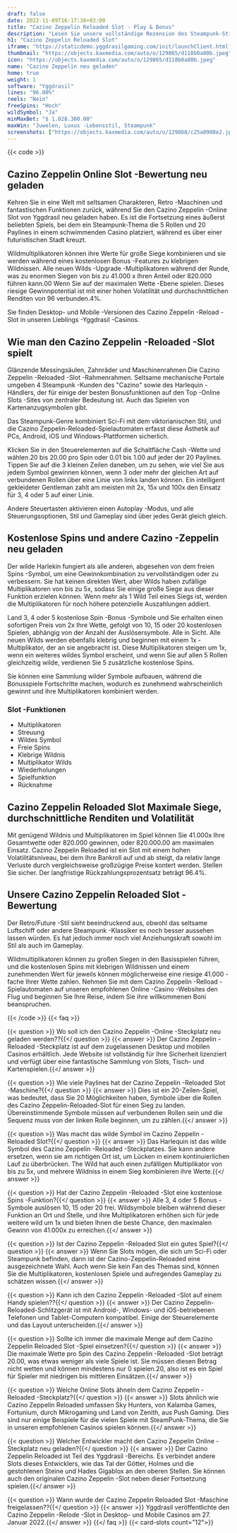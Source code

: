 ```yaml
---
draft: false
date: 2022-11-09T16:17:38+03:00
title: "Cazino Zeppelin Reloaded Slot - Play & Bonus"
description: "Lesen Sie unsere vollständige Rezension des Steampunk-Stils Cazino Zeppelin Reloaded Online-Slot, wo wir uns das Gameplay ansehen und wo Sie mit dem besten Casino-Bonus spielen können."
h1: "Cazino Zeppelin Reloaded Slot"
iframe: "https://staticdemo.yggdrasilgaming.com/init/launchClient.html?gameid=10188&lang=en&currency=EUR&org=Demo&key=&fullscreen=yes"
thumbnail: "https://objects.kaxmedia.com/auto/o/129865/d118b0a80b.jpeg"
icon: "https://objects.kaxmedia.com/auto/o/129865/d118b0a80b.jpeg"
name: "Cazino Zeppelin neu geladen"
home: true
weight: 1
software: "Yggdrasil"
lines: "96.00%"
reels: "Nein"
freeSpins: "Hoch"
wildSymbol: "Ja"
minMaxBet: "$ 1.028.380.00"
maxWin: "Juwelen, Luxus -Lebensstil, Steampunk"
screenshots: ["https://objects.kaxmedia.com/auto/o/129868/c25a0908e2.jpeg"]
---
```


{{< code >}}<h2>Cazino Zeppelin Online Slot -Bewertung neu geladen</h2><p>Kehren Sie in eine Welt mit seltsamen Charakteren, Retro -Maschinen und fantastischen Funktionen zurück, während Sie den Cazino Zeppelin -Online Slot von Yggdrasil neu geladen haben. Es ist die Fortsetzung eines äußerst beliebten Spiels, bei dem ein Steampunk-Thema die 5 Rollen und 20 Paylines in einem schwimmenden Casino platziert, während es über einer futuristischen Stadt kreuzt.</p><p>Wildmultiplikatoren können ihre Werte für große Siege kombinieren und sie werden während eines kostenlosen Bonus -Features zu klebrigen Wildnissen. Alle neuen Wilds -Upgrade -Multiplikatoren während der Runde, was zu enormen Siegen von bis zu 41.000 x Ihren Anteil oder 820.000 führen kann.00 Wenn Sie auf der maximalen Wette -Ebene spielen. Dieses riesige Gewinnpotential ist mit einer hohen Volatilität und durchschnittlichen Renditen von 96 verbunden.4%.</p><p>Sie finden Desktop- und Mobile -Versionen des Cazino Zeppelin -Reload -Slot in unseren Lieblings -Yggdrasil -Casinos.</p><h2>Wie man den Cazino Zeppelin -Reloaded -Slot spielt</h2><p>Glänzende Messingsäulen, Zahnräder und Maschinenrahmen Die Cazino Zeppelin -Reloaded -Slot -Rahmenrahmen. Seltsame mechanische Portale umgeben 4 Steampunk -Kunden des "Cazino" sowie des Harlequin -Händlers, der für einige der besten Bonusfunktionen auf den Top -Online Slots -Sites von zentraler Bedeutung ist. Auch das Spielen von Kartenanzugsymbolen gibt.</p><p>Das Steampunk-Genre kombiniert Sci-Fi mit dem viktorianischen Stil, und die Cazino Zeppelin-Reloaded-Spielautomaten erfasst diese Ästhetik auf PCs, Android, iOS und Windows-Plattformen sicherlich.</p><p>Klicken Sie in den Steuerelementen auf die Schaltfläche Cash -Wette und wählen.20 bis 20.00 pro Spin oder 0.01 bis 1.00 auf jeder der 20 Paylines. Tippen Sie auf die 3 kleinen Zeilen daneben, um zu sehen, wie viel Sie aus jedem Symbol gewinnen können, wenn 3 oder mehr der gleichen Art auf verbundenen Rollen über eine Linie von links landen können. Ein intelligent gekleideter Gentleman zahlt am meisten mit 2x, 15x und 100x den Einsatz für 3, 4 oder 5 auf einer Linie.</p><p>Andere Steuertasten aktivieren einen Autoplay -Modus, und alle Steuerungsoptionen, Stil und Gameplay sind über jedes Gerät gleich gleich.</p><h2>Kostenlose Spins und andere Cazino -Zeppelin neu geladen</h2><p>Der wilde Harlekin fungiert als alle anderen, abgesehen von dem freien Spins -Symbol, um eine Gewinnkombination zu vervollständigen oder zu verbessern. Sie hat keinen direkten Wert, aber Wilds haben zufällige Multiplikatoren von bis zu 5x, sodass Sie einige große Siege aus dieser Funktion erzielen können. Wenn mehr als 1 Wild Teil eines Siegs ist, werden die Multiplikatoren für noch höhere potenzielle Auszahlungen addiert.</p><p>Land 3, 4 oder 5 kostenlose Spin -Bonus -Symbole und Sie erhalten einen sofortigen Preis von 2x Ihre Wette, gefolgt von 10, 15 oder 20 kostenlosen Spielen, abhängig von der Anzahl der Auslösersymbole. Alle in Sicht. Alle neuen Wilds werden ebenfalls klebrig und beginnen mit einem 1x -Multiplikator, der an sie angebracht ist. Diese Multiplikatoren steigen um 1x, wenn ein weiteres wildes Symbol erscheint, und wenn Sie auf allen 5 Rollen gleichzeitig wilde, verdienen Sie 5 zusätzliche kostenlose Spins.</p><p>Sie können eine Sammlung wilder Symbole aufbauen, während die Bonusspiele Fortschritte machen, wodurch es zunehmend wahrscheinlich gewinnt und ihre Multiplikatoren kombiniert werden.</p><h3>
Slot -Funktionen</h3><ul>
<li></span>
Multiplikatoren</li>
<li></span>
Streuung</li>
<li></span>
Wildes Symbol</li>
<li></span>
Freie Spins</li>
<li></span>
Klebrige Wildnis</li>
<li></span>
Multiplikator Wilds</li>
<li></span>
Wiederholungen</li>
<li></span>
Spielfunktion</li>
<li></span>
Rücknahme</li></ul><h2>Cazino Zeppelin Reloaded Slot Maximale Siege, durchschnittliche Renditen und Volatilität</h2><p>Mit genügend Wildnis und Multiplikatoren im Spiel können Sie 41.000x Ihre Gesamtwette oder 820.000 gewinnen, oder 820.000.00 am maximalen Einsatz. Cazino Zeppelin Reloaded ist ein Slot mit einem hohen Volatilitätsniveau, bei dem Ihre Bankroll auf und ab steigt, da relativ lange Verluste durch vergleichsweise großzügige Preise kontert werden. Stellen Sie sicher. Der langfristige Rückzahlungsprozentsatz beträgt 96.4%.</p><h2>Unsere Cazino Zeppelin Reloaded Slot -Bewertung</h2><p>Der Retro/Future -Stil sieht beeindruckend aus, obwohl das seltsame Luftschiff oder andere Steampunk -Klassiker es noch besser aussehen lassen würden. Es hat jedoch immer noch viel Anziehungskraft sowohl im Stil als auch im Gameplay.</p><p>Wildmultiplikatoren können zu großen Siegen in den Basisspielen führen, und die kostenlosen Spins mit klebrigen Wildnissen und einem zunehmenden Wert für jeweils können möglicherweise eine riesige 41.000 -fache Ihrer Wette zahlen. Nehmen Sie mit dem Cazino Zeppelin -Relload -Spielautomaten auf unseren empfohlenen Online -Casino -Websites den Flug und beginnen Sie Ihre Reise, indem Sie ihre willkommenen Boni beanspruchen.</p>
{{< /code >}}
{{< faq >}}

{{< question >}} Wo soll ich den Cazino Zeppelin -Online -Steckplatz neu geladen werden??{{</ question >}}
{{< answer >}} Der Cazino Zeppelin -Reloaded -Steckplatz ist auf dem zugelassenen Desktop und mobilen Casinos erhältlich. Jede Website ist vollständig für Ihre Sicherheit lizenziert und verfügt über eine fantastische Sammlung von Slots, Tisch- und Kartenspielen.{{</ answer >}}

{{< question >}} Wie viele Paylines hat der Cazino Zeppelin -Reloaded Slot -Maschine?{{</ question >}}
{{< answer >}} Dies ist ein 20-Zeilen-Spiel, was bedeutet, dass Sie 20 Möglichkeiten haben, Symbole über die Rollen des Cazino Zeppelin-Reloaded-Slot für einen Sieg zu landen. Übereinstimmende Symbole müssen auf verbundenen Rollen sein und die Sequenz muss von der linken Rolle beginnen, um zu zählen.{{</ answer >}}

{{< question >}} Was macht das wilde Symbol im Cazino Zeppelin -Reloaded Slot?{{</ question >}}
{{< answer >}} Das Harlequin ist das wilde Symbol des Cazino Zeppelin -Reloaded -Steckplatzes. Sie kann andere ersetzen, wenn sie am richtigen Ort ist, um Lücken in einem kontinuierlichen Lauf zu überbrücken. The Wild hat auch einen zufälligen Multiplikator von bis zu 5x, und mehrere Wildniss in einem Sieg kombinieren ihre Werte.{{</ answer >}}

{{< question >}} Hat der Cazino Zeppelin -Reloaded -Slot eine kostenlose Spins -Funktion?{{</ question >}}
{{< answer >}} Alle 3, 4 oder 5 Bonus -Symbole auslösen 10, 15 oder 20 frei. Wildsymbole bleiben während dieser Funktion an Ort und Stelle, und ihre Multiplikatoren erhöhen sich für jede weitere wild um 1x und bieten Ihnen die beste Chance, den maximalen Gewinn von 41.000x zu erreichen.{{</ answer >}}

{{< question >}} Ist der Cazino Zeppelin -Reloaded Slot ein gutes Spiel?{{</ question >}}
{{< answer >}} Wenn Sie Slots mögen, die sich um Sci-Fi oder Steampunk befinden, dann ist der Cazino-Zeppelin-Reloaded eine ausgezeichnete Wahl. Auch wenn Sie kein Fan des Themas sind, können Sie die Multiplikatoren, kostenlosen Spiele und aufregendes Gameplay zu schätzen wissen.{{</ answer >}}

{{< question >}} Kann ich den Cazino Zeppelin -Reloaded -Slot auf einem Handy spielen??{{</ question >}}
{{< answer >}} Der Cazino Zeppelin-Reloaded-Schlitzgerät ist mit Android-, Windows- und iOS-betriebenen Telefonen und Tablet-Computern kompatibel. Einige der Steuerelemente und das Layout unterscheiden.{{</ answer >}}

{{< question >}} Sollte ich immer die maximale Menge auf dem Cazino Zeppelin Reloaded Slot -Spiel einsetzen?{{</ question >}}
{{< answer >}} Die maximale Wette pro Spin des Cazino Zeppelin -Reloaded -Slot beträgt 20.00, was etwas weniger als viele Spiele ist. Sie müssen diesen Betrag nicht wetten und können mindestens nur 0 spielen.20, also ist es ein Spiel für Spieler mit niedrigen bis mittleren Einsätzen.{{</ answer >}}

{{< question >}} Welche Online Slots ähneln dem Cazino Zeppelin -Reloaded -Steckplatz?{{</ question >}}
{{< answer >}} Slots ähnlich wie Cazino Zeppelin Reloaded umfassen Sky Hunters, von Kalamba Games, Fortunium, durch Mikrogaming und Land von Zenith, aus Push Gaming. Dies sind nur einige Beispiele für die vielen Spiele mit SteamPunk-Thema, die Sie in unseren empfohlenen Casinos spielen können.{{</ answer >}}

{{< question >}} Welcher Entwickler macht den Cazino Zeppelin Online -Steckplatz neu geladen?{{</ question >}}
{{< answer >}} Der Cazino Zeppelin Reloaded ist Teil des Yggdrasil -Bereichs. Es verbindet andere Slots dieses Entwicklers, wie das Tal der Götter, Holmes und die gestohlenen Steine und Hades Gigablox an den oberen Stellen. Sie können auch den originalen Cazino Zeppelin -Slot neben dieser Fortsetzung spielen.{{</ answer >}}

{{< question >}} Wann wurde der Cazino Zeppelin Reloaded Slot -Maschine freigelassen??{{</ question >}}
{{< answer >}} Yggdrasil veröffentlichte den Cazino Zeppelin -Relode -Slot in Desktop- und Mobile Casinos am 27. Januar 2022.{{</ answer >}}
{{</ faq >}}
{{< card-slots count="12">}}